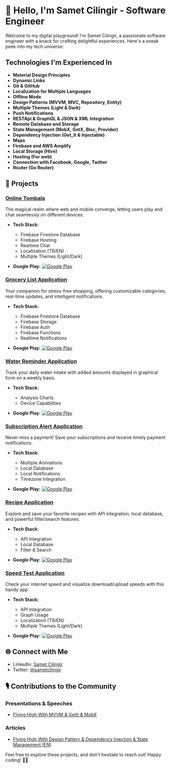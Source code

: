 # 👋 Hello, I'm Samet Cilingir - Software Engineer

Welcome to my digital playground! I'm Samet Cilingir, a passionate software engineer with a knack for crafting delightful experiences. Here's a sneak peek into my tech universe:

## Technologies I'm Experienced In

- **Material Design Principles**
- **Dynamic Links**
- **Git & GitHub**
- **Localization for Multiple Languages**
- **Offline Mode**
- **Design Patterns (MVVM, MVC, Repository, Entity)**
- **Multiple Themes (Light & Dark)**
- **Push Notifications**
- **RESTApi & GraphQL & JSON & XML Integration**
- **Remote Database and Storage**
- **State Management (MobX, GetX, Bloc, Provider)**
- **Dependency Injection (Get_It & Injectable)**
- **Maps**
- **Firebase and AWS Amplify**
- **Local Storage (Hive)**
- **Hosting (For web)**
- **Connection with Facebook, Google, Twitter**
- **Router (Go Router)**

## 🚀 Projects

### [Online Tombala](https://github.com/sametcilingir/Online-Tombala)

The magical realm where web and mobile converge, letting users play and chat seamlessly on different devices.

- **Tech Stack:**
  - Firebase Firestore Database
  - Firebase Hosting
  - Realtime Chat
  - Localization (TR/EN)
  - Multiple Themes (Light/Dark)

- **Google Play:** [![Google Play](https://img.shields.io/badge/Download%20on-Google%20Play-blue)](https://play.google.com/store/apps/details?id=com.stappenterprise.tombala)

### [Grocery List Application](https://github.com/sametcilingir/grocerylist)

Your companion for stress-free shopping, offering customizable categories, real-time updates, and intelligent notifications.

- **Tech Stack:**
  - Firebase Firestore Database
  - Firebase Storage
  - Firebase Auth
  - Firebase Functions
  - Realtime Notifications

- **Google Play:** [![Google Play](https://img.shields.io/badge/Download%20on-Google%20Play-blue)](https://play.google.com/store/apps/details?id=com.stappenterprise.grocerylist)

### [Water Reminder Application](https://github.com/sametcilingir/waterreminderapp)

Track your daily water intake with added amounts displayed in graphical form on a weekly basis.

- **Tech Stack:**
  - Analysis Charts
  - Device Capabilities

- **Google Play:** [![Google Play](https://img.shields.io/badge/Download%20on-Google%20Play-blue)](https://play.google.com/store/apps/details?id=com.stappenterprise.waterreminderapp)

### [Subscription Alert Application](https://github.com/sametcilingir/subscriptionalertapp)

Never miss a payment! Save your subscriptions and receive timely payment notifications.

- **Tech Stack:**
  - Multiple Animations
  - Local Database
  - Local Notifications
  - Timezone Integration

- **Google Play:** [![Google Play](https://img.shields.io/badge/Download%20on-Google%20Play-blue)](https://play.google.com/store/apps/details?id=com.stappenterprise.subscriptionalertapp)

### [Recipe Application](https://github.com/sametcilingir/recipeapp)

Explore and save your favorite recipes with API integration, local database, and powerful filter/search features.

- **Tech Stack:**
  - API Integration
  - Local Database
  - Filter & Search

- **Google Play:** [![Google Play](https://img.shields.io/badge/Download%20on-Google%20Play-blue)](https://play.google.com/store/apps/details?id=com.stappenterprise.recipeapp)

### [Speed Test Application](https://github.com/sametcilingir/speedtestapp)

Check your internet speed and visualize download/upload speeds with this handy app.

- **Tech Stack:**
  - API Integration
  - Graph Usage
  - Localization (TR/EN)
  - Multiple Themes (Light/Dark)

- **Google Play:** [![Google Play](https://img.shields.io/badge/Download%20on-Google%20Play-blue)](https://play.google.com/store/apps/details?id=com.stappenterprise.speedtestapp)

## 🌐 Connect with Me

- LinkedIn: [Samet Cilingir](https://www.linkedin.com/in/sametcilingir/)
- Twitter: [@sametcilingir](http://twitter.com/sametcilingirrr)

## 🎙️ Contributions to the Community

### Presentations & Speeches

- [Flying High With MVVM & GetIt & MobX](https://docs.google.com/presentation/d/1EPxPekEA2-5JOMZxt9NtbLcIOuSmWFrw_H5oW_n-IQo/edit?usp=sharing)

### Articles

- [Flying High With Design Pattern & Dependency Injection & State Management (EN)](https://medium.com/flutter-community/flying-high-with-design-pattern-dependency-injection-state-management-f001f584512f)

Feel free to explore these projects, and don't hesitate to reach out! Happy coding! 🚀🌟
